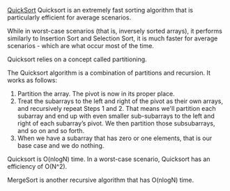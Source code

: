 <u>QuickSort</u>
Quicksort is an extremely fast sorting algorithm that is particularly efficient for average scenarios. 

While in worst-case scenarios (that is, inversely sorted arrays), it performs similarly to Insertion Sort and Selection Sort, it is much faster for average scenarios - which are what occur most of the time.

Quicksort relies on a concept called partitioning.

The Quicksort algorithm is a combination of partitions and recursion. It works as follows:
1. Partition the array. The pivot is now in its proper place.
2. Treat the subarrays to the left and right of the pivot as their own arrays, and recursively repeat Steps 1 and 2. That means we'll partition each subarray and end up with even smaller sub-subarrays to the left and right of each subarray’s pivot. We then partition those subsubarrays, and so on and so forth.
3. When we have a subarray that has zero or one elements, that is our base case and we do nothing.

Quicksort is O(nlogN) time. In a worst-case scenario, Quicksort has an efficiency of O(N^2).

MergeSort is another recursive algorithm that has O(nlogN) time.